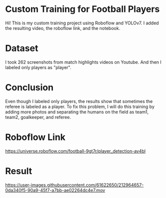 # Custom Training for Football Players
Hi! This is my custom training project using Roboflow and YOLOv7. I added the resulting video, the roboflow link, and the notebook.

# Dataset
I took 262 screenshots from match highlights videos on Youtube. And then I labeled only players as "player".
# Conclusion
Even though I labeled only players, the results show that sometimes the referee is labeled as a player. To fix this problem, I will do this training by adding more photos and separating the humans on the field as team1, team2, goalkeeper, and referee.
# Roboflow Link
https://universe.roboflow.com/football-9gt7r/player_detection-av4bl
# Result
https://user-images.githubusercontent.com/61622650/212964657-0da340f5-90a9-45f7-a7bb-ae02264dc4e7.mov
